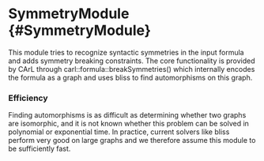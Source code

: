 # SymmetryModule {#SymmetryModule}

This module tries to recognize syntactic symmetries in the input formula and adds symmetry breaking constraints.
The core functionality is provided by CArL through carl::formula::breakSymmetries() which internally encodes the formula as a graph and uses bliss to find automorphisms on this graph.

### Efficiency
Finding automorphisms is as difficult as determining whether two graphs are isomorphic, and it is not known whether this problem can be solved in polynomial or exponential time.
In practice, current solvers like bliss perform very good on large graphs and we therefore assume this module to be sufficiently fast.
